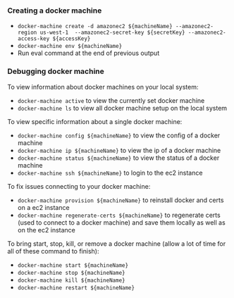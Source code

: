 ### Creating a docker machine

- `docker-machine create -d amazonec2 ${machineName} --amazonec2-region us-west-1  --amazonec2-secret-key ${secretKey} --amazonec2-access-key ${accessKey}`
- `docker-machine env ${machineName}`
- Run eval command at the end of previous output

### Debugging docker machine

To view information about docker machines on your local system: 

- `docker-machine active` to view the currently set docker machine
- `docker-machine ls` to view all docker machine setup on the local system


To view specific information about a single docker machine:

- `docker-machine config ${machineName}` to view the config of a docker machine
- `docker-machine ip ${machineName}` to view the ip of a docker machine
- `docker-machine status ${machineName}` to view the status of a docker machine
- `docker-machine ssh ${machineName}` to login to the ec2 instance


To fix issues connecting to your docker machine: 

- `docker-machine provision ${machineName}` to reinstall docker and certs on a ec2 instance
- `docker-machine regenerate-certs ${machineName}` to regenerate certs (used to connect to a docker machine) and save them locally as well as on the ec2 instance


To bring start, stop, kill, or remove a docker machine (allow a lot of time for all of these command to finish):

- `docker-machine start ${machineName}`
- `docker-machine stop ${machineName}`
- `docker-machine kill ${machineName}`
- `docker-machine restart ${machineName}`
 
